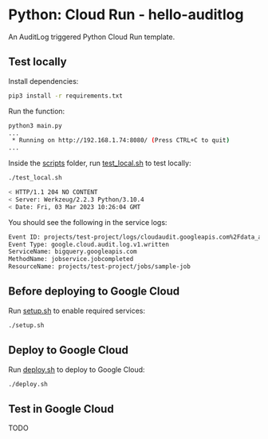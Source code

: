 # Python: Cloud Run - hello-auditlog

 An AuditLog triggered Python Cloud Run template.

## Test locally

Install dependencies:

```sh
pip3 install -r requirements.txt
```

Run the function:

```sh
python3 main.py
...
 * Running on http://192.168.1.74:8080/ (Press CTRL+C to quit)
...
```

Inside the [scripts](scripts) folder, run [test_local.sh](scripts/test.sh) to
test locally:

```sh
./test_local.sh

< HTTP/1.1 204 NO CONTENT
< Server: Werkzeug/2.2.3 Python/3.10.4
< Date: Fri, 03 Mar 2023 10:26:04 GMT
```

You should see the following in the service logs:

```sh
Event ID: projects/test-project/logs/cloudaudit.googleapis.com%2Fdata_access1234567123456789
Event Type: google.cloud.audit.log.v1.written
ServiceName: bigquery.googleapis.com
MethodName: jobservice.jobcompleted
ResourceName: projects/test-project/jobs/sample-job
```

## Before deploying to Google Cloud

Run [setup.sh](scripts/setup.sh) to enable required services:

```sh
./setup.sh
```

## Deploy to Google Cloud

Run [deploy.sh](scripts/deploy.sh) to deploy to Google Cloud:

```sh
./deploy.sh
```

## Test in Google Cloud

TODO
